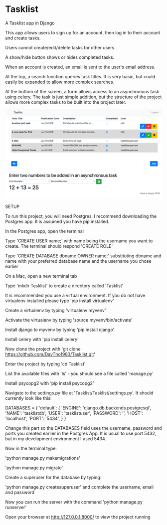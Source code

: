 # Tasklist
A Tasklist app in Django

This app allows users to sign up for an account, then log in to their account and create tasks.

Users cannot create/edit/delete tasks for other users.

A show/hide button shows or hides completed tasks.

When an account is created, an email is sent to the user's email address.

At the top, a search function queries task titles. It is very basic, but could easily be expanded to allow more complex searches.

At the bottom of the screen, a form allows access to an asynchronous task using celery. The task is just simple addition, but the structure of the project allows more complex tasks to be built into the project later.


<img src="ScreenShot.png" alt="">

SETUP

To run this project, you will need Postgres. I recommend downloading the Postgres app. It is assumed you have pip installed.

In the Postgres app, open the terminal

Type 'CREATE USER name;' with name being the username you want to create. The terminal should respond 'CREATE ROLE'

Type 'CREATE DATABASE dbname OWNER name;' substituting dbname and name with your preferred database name and the username you chose earlier

On a Mac, open a new terminal tab

Type 'mkdir Tasklist' to create a directory called 'Tasklist'

It is recommended you use a virtual environment. If you do not have virtualenv installed please type 'pip install virtualenv'

Create a virtualenv by typing 'virtualenv myvenv'

Activate the virtualenv by typing 'source myvenv/bin/activate'

Install django to myvenv by typing 'pip install django'

Install celery with 'pip install celery'

Now clone the project with 'git clone https://github.com/DavTho1983/Tasklist.git'

Enter the project by typing 'cd Tasklist'

List the available files with 'ls' - you should see a file called 'manage.py'

Install psycopg2 with 'pip install psycopg2'

Navigate to the settings.py file at 'Tasklist/Tasklist/settings.py'. It should currently look like this:

DATABASES = {
    'default': {
        'ENGINE': 'django.db.backends.postgresql',
        'NAME': 'tasklistdb',
        'USER': 'tasklistuser',
        'PASSWORD': '',
        'HOST': 'localhost',
        'PORT': '5434',
    }
}

Change this part so the DATABASES field uses the username, password and ports you created earlier in the Postgres App. It is usual to use port 5432, but in my development environment I used 5434.

Now in the terminal type:

'python manage.py makemigrations'

'python manage.py migrate'

Create a superuser for the database by typing:

'python manage.py createsuperuser' and complete the username, email and password

Now you can run the server with the command 'python manage.py runserver'

Open your browser at http://127.0.0.1:8000/ to view the project running
